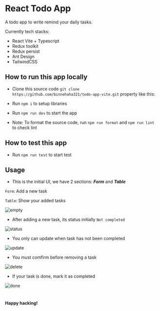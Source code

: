 # React Todo App

A todo app to write remind your daily tasks.

Currently tech stacks:

- React Vite + Typescript
- Redux toolkit
- Redux persist
- Ant Design
- TailwindCSS

## How to run this app locally

- Clone this source code `git clone https://github.com/binnehaha321/todo-app-vite.git` property like this:

- Run `npm i` to setup libraries

- Run `npm run dev` to start the app

- Note: To format the source code, run `npm run format` and `npm run lint` to check lint

## How to test this app

- Run `npm run test` to start test

## Usage

- This is the initial UI, we have 2 sections: **_Form_** and **_Table_**

`Form`: Add a new task

`Table`: Show your added tasks

![empty](https://github.com/binnehaha321/todo-app-vite/assets/51439279/7d704028-6b12-4115-966f-b2b2fc1a0971)

- After adding a new task, its status initially `Not completed`

![status](https://github.com/binnehaha321/todo-app-vite/assets/51439279/71bf3263-ff4a-4b35-a86d-369db13ccd5b)

- You only can update when task has not been completed

![update](https://github.com/binnehaha321/todo-app-vite/assets/51439279/34ad6ab7-53a0-4bea-a45d-230442e9b14c)

- You must comfirm before removing a task

![delete](https://github.com/binnehaha321/todo-app-vite/assets/51439279/56e24e6f-81a0-40b1-81cf-5aa8a9a87598)

- If your task is done, mark it as completed

![done](https://github.com/binnehaha321/todo-app-vite/assets/51439279/8c31b67d-a45a-4fb0-b7e9-e109ccbf78bc)

#

#### Happy hacking!
